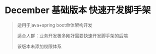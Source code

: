 # December 基础版本 快速开发脚手架

> 适用于java+spring boot单体架构开发
>
> 适合人群：业务开发极多刚好需要快速开发脚手架的后端
>
> 该版本未添加权限体系



